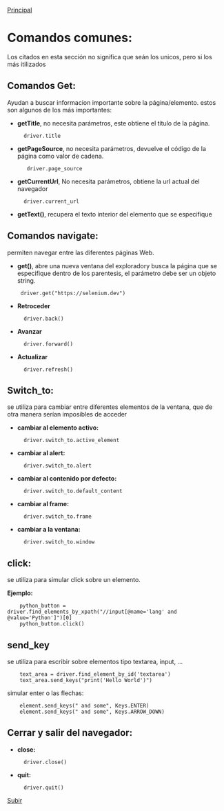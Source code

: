 <a name='top'></a>
[Principal](../README.md) 

# Comandos comunes:
Los citados en esta sección no significa que seán los unicos, pero si los más itilizados

## Comandos Get:
Ayudan a buscar informacion importante sobre la página/elemento. estos son algunos de los más importantes:  
- **getTitle**, no necesita parámetros, este obtiene el título de la página.

        driver.title

- **getPageSource**, no necesita parámetros, devuelve el código de la página como valor de cadena.
    
         driver.page_source

- **getCurrentUrl**, No necesita parámetros, obtiene la url actual del navegador

        driver.current_url
    
- **getText()**, recupera el texto interior del elemento que se especifique

## Comandos navigate:
permiten navegar entre las diferentes páginas Web.
- **get()**, abre una nueva ventana del exploradory busca la página que se especifique dentro de los parentesis, el parámetro debe ser un objeto string.

       driver.get("https://selenium.dev")
    
- **Retroceder**

        driver.back()

- **Avanzar**

        driver.forward()

- **Actualizar**

        driver.refresh()
    
## Switch_to:
se utiliza para cambiar entre diferentes elementos de la ventana, que de otra manera serían imposibles de acceder
- **cambiar al elemento activo:**

        driver.switch_to.active_element
        
- **cambiar al alert:**

        driver.switch_to.alert

- **cambiar al contenido por defecto:**

        driver.switch_to.default_content
        
- **cambiar al frame:**

        driver.switch_to.frame

- **cambiar a la ventana:**

        driver.switch_to.window
        
## click:
se utiliza para simular click sobre un elemento.

**Ejemplo:**

        python_button = driver.find_elements_by_xpath("//input[@name='lang' and @value='Python']")[0]
        python_button.click()
        
## send_key
se utiliza para escribir sobre elementos tipo textarea, input, ...

        text_area = driver.find_element_by_id('textarea')
        text_area.send_keys("print('Hello World')")
        
simular enter o las flechas:
        
        element.send_keys(" and some", Keys.ENTER)
        element.send_keys(" and some", Keys.ARROW_DOWN)
    
## Cerrar y salir del navegador:
- **close:**

        driver.close()

- **quit:**

        driver.quit()
    
[Subir](#top)
